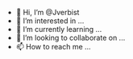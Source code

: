 - 👋 Hi, I’m @Jverbist
- 👀 I’m interested in ...
- 🌱 I’m currently learning ...
- 💞️ I’m looking to collaborate on ...
- 📫 How to reach me ...

<!---
Jverbist/Jverbist is a ✨ special ✨ repository because its `README.md` (this file) appears on your GitHub profile.
You can click the Preview link to take a look at your changes.
--->
